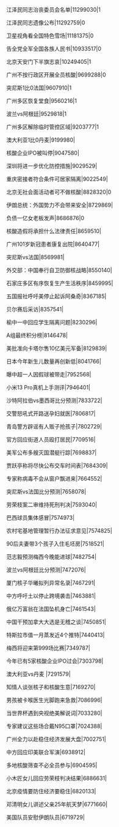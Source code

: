 江泽民同志治丧委员会名单|11299030|1

江泽民同志遗像公布|11292759|0

卫星视角看全国特色雪场|11181375|0

告全党全军全国各族人民书|10933517|0

北京天安门下半旗志哀|10249405|1

广州不按行政区开展全员核酸|9699288|0

突尼斯1比0法国|9607910|1

广州多区恢复堂食|9560216|1

波兰vs阿根廷|9529818|1

广州多区解除临时管控区域|9203777|1

澳大利亚1比0丹麦|9199980|

核酸企业IPO被叫停|9047580|

深圳将进一步优化防控措施|9029529|

重庆密接者符合条件可居家隔离|9022549|

北京无社会面活动者可不做核酸|8828320|0

伊朗总统：外国势力不会带来安全|8729869|

负债一亿女老板发声|8686876|0

核酸造假将承担什么法律责任|8659510|

广州101岁新冠患者康复出院|8640477|

突尼斯vs法国|8569981|

外交部：中国奉行自卫防御核战略|8550140|

石家庄多区有序恢复生产生活秩序|8459995|

五国报社呼吁美停止起诉阿桑奇|8367185|

贝尔赛后采访|8357541|

榆中一中回应学生隔离问题|8230296|

A组最终积分榜|8146478|

美批准向卡塔尔售10亿美元军备|8129839|

日本今年新生儿数量再创新低|8041766|

曝中超一人因假球被带走|7952568|

小米13 Pro真机上手测评|7946401|

沙特阿拉伯vs墨西哥比分预测|7833722|

交警怒吼式开路送孕妇就医|7806817|

青岛警方辟谣有人贩子抢孩子|7802729|

官方回应街道人员殴打居民|7709516|

美军公布多艘灭国潜艇行踪|7698837|

贾跃亭称将尽快公布交车时间表|7684309|

专家称病毒不会从窗户飘进来|7664552|

突尼斯vs法国比分预测|7658078|

劳荣枝案二审维持死刑判决|7593040|

巴西球员集体感冒|7574973|

农村宅基地管理暂行办法征求意见|7574825|

90后夫妻带3个孩子入住毛坯房|7518521|

范志毅预测梅西今晚能进球|7482754|

波兰vs阿根廷比分预测|7472076|

厦门核子华曦拟列异常名录|7467291|

中方呼吁土以停止跨境袭击|7463881|

俄亿万富翁在法国坠机身亡|7461543|

中国干预加拿大大选是无稽之谈|7450851|

特斯拉市值一月蒸发近4个推特|7440413|

梅西将迎来第999场比赛|7349787|

今年已有5家核酸企业IPO过会|7303798|

澳大利亚vs丹麦 ​|7291579|

知情人谈张核子和核酸生意|7169270|

男孩被卡喉医生光脚跑来急救|7086996|

当世界杯遇到央视绝美解说词|7033280|

专家建议这些场合戴N95口罩|7024388|

广州全力以赴稳住经济发展大盘|7002751|

中方回应印美联合军演|6938912|

多地核酸筛查不必全员参与|6904595|

小木匠女儿回应劳荣枝判决结果|6886631|

北京疫情要防住经济要稳住|6820133|

邓清明女儿讲述父亲25年航天梦|6771660|

美国队员安慰伊朗队员|6719729|


